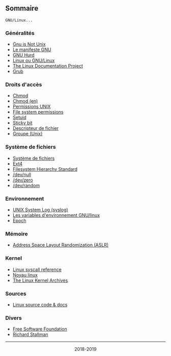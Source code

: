 
## Sommaire

```
GNU/Linux...
```

### Généralités

* [Gnu is Not Unix](https://fr.wikipedia.org/wiki/GNU)
* [Le manifeste GNU](http://www.gnu.org/gnu/manifesto.html)
* [GNU Hurd](https://fr.wikipedia.org/wiki/GNU_Hurd)
* [Linux ou GNU/Linux](https://fr.wikipedia.org/wiki/Linux_ou_GNU/Linux)
* [The Linux Documentation Project](http://www.tldp.org/)
* [Grub](https://fr.wikipedia.org/wiki/GNU_GRUB)

### Droits d'accès

* [Chmod](https://fr.wikipedia.org/wiki/Chmod)
* [Chmod (en)](https://en.wikipedia.org/wiki/Chmod)
* [Permissions UNIX](https://fr.wikipedia.org/wiki/Permissions_UNIX)
* [File system permissions](https://en.wikipedia.org/wiki/File_system_permissions)
* [Setuid](https://fr.wikipedia.org/wiki/Setuid)
* [Sticky bit](https://en.wikipedia.org/wiki/Sticky_bit)
* [Descripteur de fichier](https://fr.wikipedia.org/wiki/Descripteur_de_fichier)
* [Groupe (Unix)](https://fr.wikipedia.org/wiki/Groupe_(Unix))

### Système de fichiers

* [Système de fichiers](https://fr.wikipedia.org/wiki/Syst%C3%A8me_de_fichiers)
* [Ext4](https://fr.wikipedia.org/wiki/Ext4)
* [Filesystem Hierarchy Standard](https://fr.wikipedia.org/wiki/Filesystem_Hierarchy_Standard)
* [/dev/null](https://fr.wikipedia.org/wiki/P%C3%A9riph%C3%A9rique_nul)
* [/dev/zero](https://fr.wikipedia.org/wiki//dev/zero)
* [/dev/random](https://fr.wikipedia.org/wiki//dev/random)

### Environnement

* [UNIX System Log (syslog)](http://doc.novsu.ac.ru/oreilly/tcpip/puis/ch10_05.htm)
* [Les variables d'environnement GNU/linux](https://doc.ubuntu-fr.org/variables_d_environnement)
* [Epoch](https://fr.wikipedia.org/wiki/Epoch)

### Mémoire

* [Address Space Layout Randomization (ASLR)](https://fr.wikipedia.org/wiki/Address_space_layout_randomization)

### Kernel

* [Linux syscall reference](http://syscalls.kernelgrok.com/)
* [Noyau linux](https://fr.wikipedia.org/wiki/Noyau_Linux)
* [The Linux Kernel Archives ](https://www.kernel.org/)

### Sources

* [Linux source code & docs](https://elixir.bootlin.com/linux/v5.0.1/source)

### Divers

* [Free Software Foundation](https://fr.wikipedia.org/wiki/Free_Software_Foundation)
* [Richard Stallman](https://fr.wikipedia.org/wiki/Richard_Stallman)

<hr/>

<p align="center">2018-2019</p>
